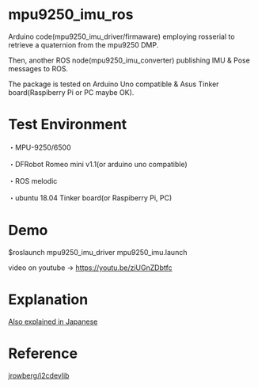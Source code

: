 # mpu9250_imu_ros

Arduino code(mpu9250_imu_driver/firmaware) employing rosserial to retrieve a quaternion from the mpu9250 DMP. 

Then, another ROS node(mpu9250_imu_converter) publishing IMU & Pose messages to ROS. 

The package is tested on Arduino Uno compatible & Asus Tinker board(Raspiberry Pi or PC maybe OK).

# Test Environment

・MPU-9250/6500

・DFRobot Romeo mini v1.1(or arduino uno compatible)

・ROS melodic

・ubuntu 18.04 Tinker board(or Raspiberry Pi, PC)

# Demo

$roslaunch mpu9250_imu_driver mpu9250_imu.launch

video on youtube -> https://youtu.be/ziUGnZDbtfc

# Explanation
<a href="https://memo.soarcloud.com/9%e8%bb%b8imu-mpu-9250%e3%82%92%e3%83%ad%e3%83%9c%e3%83%83%e3%83%88%e3%81%ab%e7%b5%84%e3%81%bf%e8%be%bc%e3%82%82%e3%81%86/">Also explained in Japanese</a>

# Reference
<a href="https://github.com/jrowberg/i2cdevlib">jrowberg/i2cdevlib</a>
